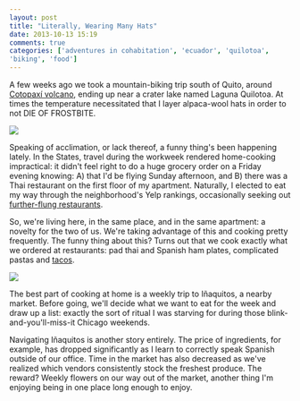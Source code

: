 ```yaml
---
layout: post
title: "Literally, Wearing Many Hats"
date: 2013-10-13 15:19
comments: true
categories: ['adventures in cohabitation', 'ecuador', 'quilotoa',
'biking', 'food']
---
```


A few weeks ago we took a mountain-biking trip south of Quito, around
[Cotopaxí volcano](http://instagram.com/p/fGS_gSBEra/), ending up near a crater lake named Laguna Quilotoa. At times the temperature necessitated that I layer alpaca-wool hats in order to
not DIE OF FROSTBITE.

<img src="{{ root_url }}/images/quilotoa_hats.jpg" />

<!--more-->

Speaking of acclimation, or lack thereof, a funny thing's been happening
lately. In the States, travel during the workweek rendered
home-cooking impractical: it didn't feel right to do a huge grocery
order on a Friday evening knowing: A) that I'd be flying Sunday afternoon, and B)
there was a Thai restaurant on the first floor of my apartment. Naturally, I elected to eat my way through the neighborhood's Yelp rankings, occasionally seeking out [further-flung restaurants](http://www.chicagoreader.com/chicago/hipster-history-of-gentrification-bohemians-logan-square/Content?oid=11117198).

So, we're living here, in the same place, and in the same apartment: a
novelty for the two of us. We're taking advantage of this and
cooking pretty frequently. The funny thing about this? Turns out that we cook
exactly what we ordered at restaurants: pad thai and Spanish ham plates,
complicated pastas and [tacos]({{root_url}}/blog/2013/09/29/by-the-numbers).

<img src="{{ root_url }}/images/lilies_at_home.jpg" />

The best part of cooking at home is a weekly trip to Iñaquitos, a nearby market. Before going, we'll decide what we want to eat for the week and draw up a list: exactly the sort of ritual I was starving for during those blink-and-you'll-miss-it Chicago weekends.

Navigating Iñaquitos is another story entirely. The price of ingredients,
for example, has dropped significantly as I learn to correctly
speak Spanish outside of our office. Time in the market has also decreased as we've
realized which vendors consistently stock the freshest produce. The
reward? Weekly flowers on our way out of the market, another thing I'm
enjoying being in one place long enough to enjoy.

